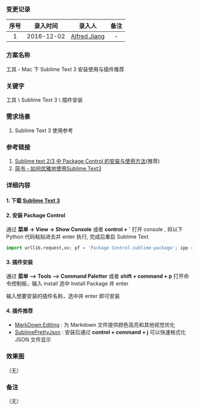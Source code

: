 ### 变更记录

| 序号 | 录入时间 | 录入人 | 备注 |
|:--------:|:--------:|:--------:|:--------:|
| 1 | 2016-12-02 | [Alfred Jiang](https://github.com/viktyz) | - |

### 方案名称

工具 - Mac 下 Sublime Text 3 安装使用与插件推荐

### 关键字

工具 \ Sublime Text 3 \ 插件安装

### 需求场景

1. Sublime Text 3 使用参考

### 参考链接

1. [Sublime text 2/3 中 Package Control 的安装与使用方法](https://www.imjeff.cn/blog/62/)(推荐)
2. [简书 - 如何优雅地使用Sublime Text3](http://www.jianshu.com/p/3cb5c6f2421c)

### 详细内容

#### 1. 下载 [Sublime Text 3](http://www.sublimetext.com/3)

#### 2. 安装 Package Control

通过 **菜单 -> View -> Show Console** 或者 **control + `** 打开 console , 将以下 Python 代码粘贴进去并 enter 执行, 完成后重启 Sublime Text

```python
import urllib.request,os; pf = 'Package Control.sublime-package'; ipp = sublime.installed_packages_path(); urllib.request.install_opener( urllib.request.build_opener( urllib.request.ProxyHandler()) ); open(os.path.join(ipp, pf), 'wb').write(urllib.request.urlopen( 'http://sublime.wbond.net/' + pf.replace(' ','%20')).read())
```

#### 3. 插件安装

通过 **菜单 –> Tools –> Command Paletter** 或者 **shift + command + p** 打开命令控制板，输入 install 选中 Install Package 并 enter

输入想要安装的插件名称，选中并 enter 即可安装

#### 4. 插件推荐

* [MarkDown Editing](https://github.com/SublimeText-Markdown/MarkdownEditing) : 为 Markdown 文件提供颜色高亮和其他视觉优化
* [SublimePrettyJson](https://github.com/dzhibas/SublimePrettyJson) : 安装后通过 **control + command + j** 可以快速格式化 JSON 文件显示

### 效果图
（无）

### 备注
（无）